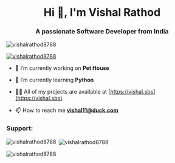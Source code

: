 <h1 align="center">Hi 👋, I'm Vishal Rathod</h1>
<h3 align="center">A passionate Software Developer from India</h3>

<p align="left"> <img src="https://komarev.com/ghpvc/?username=vishalrathod8788&label=Profile%20views&color=0e75b6&style=flat" alt="vishalrathod8788" /> </p>

<p align="left"> <a href="https://github.com/ryo-ma/github-profile-trophy"><img src="https://github-profile-trophy.vercel.app/?username=vishalrathod8788" alt="vishalrathod8788" /></a> </p>

- 🔭 I’m currently working on **Pet House**

- 🌱 I’m currently learning **Python**

- 👨‍💻 All of my projects are available at [https://vishal.sbs](https://vishal.sbs)

- 📫 How to reach me **vishal11@duck.com**



<h3 align="left">Support:</h3>
<!-- <p><a href="https://ko-fi.com/Vishal Rathod"> <img align="left" src="https://cdn.ko-fi.com/cdn/kofi3.png?v=3" height="50" width="210" alt="Vishal Rathod" /></a></p><br><br> -->

<p><img align="left" src="https://github-readme-stats.vercel.app/api/top-langs?username=vishalrathod8788&show_icons=true&locale=en&layout=compact" alt="vishalrathod8788" /></p>

<p>&nbsp;<img align="center" src="https://github-readme-stats.vercel.app/api?username=vishalrathod8788&show_icons=true&locale=en" alt="vishalrathod8788" /></p>

<p><img align="center" src="https://github-readme-streak-stats.herokuapp.com/?user=vishalrathod8788&" alt="vishalrathod8788" /></p>

